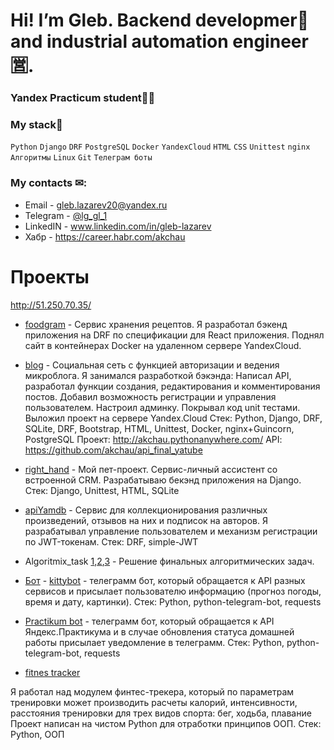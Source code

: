 # Hi! I’m Gleb. Backend developmer🐍 and industrial automation engineer🈺.
### Yandex Practicum student👨‍🎓

### My stack🔧
`Python` `Django` `DRF` `PostgreSQL` `Docker` `YandexCloud` `HTML` `CSS` `Unittest` `nginx` `Алгоритмы` `Linux` `Git` `Телеграм боты`

### My сontacts ✉:
- Email - gleb.lazarev20@yandex.ru 
- Telegram - [@lg_gl_1](https://t.me/lg_gl_1)
- LinkedIN - www.linkedin.com/in/gleb-lazarev
- Хабр - https://career.habr.com/akchau

# Проекты

http://51.250.70.35/
- [foodgram](https://github.com/akchau/foodgram-project-react) - Сервис хранения рецептов.
Я разработал бэкенд приложения на DRF по спецификации для React приложения. Поднял сайт
в контейнерах Docker на удаленном сервере YandexCloud.


- [blog](https://github.com/akchau/blog) - Социальная сеть с функцией авторизации и ведения микроблога.
Я занимался разработкой бэкэнда:
Написал API, разработал функции создания, редактирования и комментирования постов. Добавил возможность регистрации и управления пользователем. Настроил админку. Покрывал код unit тестами.
Выложил проект на сервере Yandex.Cloud
Стек: Python, Django, DRF, SQLite, DRF, Bootstrap, HTML, Unittest, Docker, nginx+Guincorn, PostgreSQL
Проект: http://akchau.pythonanywhere.com/
API: https://github.com/akchau/api_final_yatube

- [right_hand](https://github.com/akchau/right_hand) - Мой пет-проект. Сервис-личный ассистент со встроенной CRM. Разрабатываю бекэнд приложения на Django.
Стек: Django, Unittest, HTML, SQLite

- [apiYamdb](https://github.com/akchau/api_yamdb) - Сервис для коллекционирования различных произведений, отзывов на них и подписок на авторов.
Я разрабатывал управление пользователем и механизм регистрации по JWT-токенам.
Стек: DRF, simple-JWT

- Algoritmix_task [1](https://github.com/akchau/Algoritmix_task_1_sprint),[2](https://github.com/akchau/Algoritmix_task_2_sprint),[3](https://github.com/akchau/Algoritmix_task_3_sprint) - Решение финальных алгоритмических задач.

- [Бот](https://t.me/AkchauTestBot) - [kittybot](https://github.com/akchau/kittybot) - телеграмм бот, который обращается к API разных сервисов и присылает пользователю информацию (прогноз 
погоды, время и дату, картинки).
Стек: Python, python-telegram-bot, requests

- [Practikum bot](https://github.com/akchau/homework_bot) - телеграмм бот, который обращается к API Яндекс.Практикума и в случае обновления статуса домашней работы присылает уведомление в телеграмм.
Стек: Python, python-telegram-bot, requests

- [fitnes tracker](https://github.com/akchau/fitness_tracker_python)

Я работал над модулем финтес-трекера, который по параметрам тренировки может производить расчеты калорий, интенсивности, расстояния тренировки для трех видов спорта: бег, ходьба, плавание
Проект написан на чистом Python для отработки принципов ООП.
Стек: Python, ООП

